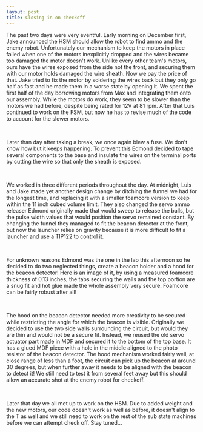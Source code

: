 ```yaml
---
layout: post
title: Closing in on checkoff
---
```


<p>The past two days were very eventful. Early morning on December first, Jake announced the HSM should allow the robot to find ammo and the enemy robot. Unfortunately our mechanism to keep the motors in place failed when one of the motors inexplicitly dropped and the wires became too damaged the motor doesn't work. Unlike every other team's motors, ours have the wires exposed from the side not the front, and securing them with our motor holds damaged the wire sheath. Now we pay the price of that. Jake tried to fix the motor by soldering the wires back but they only go half as fast and he made them in a worse state by opening it. We spent the first half of the day borrowing motors from Max and integrating them onto our assembly. While the motors do work, they seem to be slower than the motors we had before, despite being rated for 12V at 81 rpm. After that Luis continued to work on the FSM, but now he has to revise much of the code to account for the slower motors.</p> <br />

<p>Later than day after taking a break, we once again blew a fuse. We don't know how but it keeps happening. To prevent this Edmond decided to tape several components to the base and insulate the wires on the terminal ports by cutting the wire so that only the sheath is exposed. </p> <br />

<p>We worked in three different periods throughout the day. At midnight, Luis and Jake made yet another design change by ditching the funnel we had for the longest time, and replacing it with a smaller foamcore version to keep within the 11 inch cubed volume limit. They also changed the servo ammo releaser Edmond originally made that would sweep to release the balls, but the pulse width values that would position the servo remained constant. By changing the funnel they managed to fit the beacon detector at the front, but now the launcher relies on gravity because it is more difficult to fit a launcher and use a TIP122 to control it. </p> <br />

<p>For unknown reasons Edmond was the one in the lab this afternoon so he decided to do two neglected things, create a beacon holder and a hood for the beacon detector! Here is an image of it, by using a measured foamcore thickness of 0.13 inches, the tabs securing the walls and the top portion are a snug fit and hot glue made the whole assembly very secure. Foamcore can be fairly robust after all! </p> <br />

<img src="" />

<p>The hood on the beacon detector needed more creativity to be secured while restricting the angle for which the beacon is visible. Originally we decided to use the two side walls surrounding the circuit, but would they are thin and would not be a secure fit. Instead, we reused the old servo actuator part made in MDF and secured it to the bottom of the top base. It has a glued MDF piece with a hole in the middle aligned to the photo resistor of the beacon detector. The hood mechanism worked fairly well, at close range of less than a foot, the circuit can pick up the beacon at around 30 degrees, but when further away it needs to be aligned with the beacon to detect it! We still need to test it from several feet away but this should allow an accurate shot at the enemy robot for checkoff. </p> <br />

<p>Later that day we all met up to work on the HSM. Due to added weight and the new motors, our code doesn't work as well as before, it doesn't align to the T as well and we still need to work on the rest of the sub state machines before we can attempt check off. Stay tuned... </p> <br />
